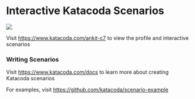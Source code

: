 # Interactive Katacoda Scenarios

[![](http://shields.katacoda.com/katacoda/ankit-c7/count.svg)](https://www.katacoda.com/ankit-c7 "Get your profile on Katacoda.com")

Visit https://www.katacoda.com/ankit-c7 to view the profile and interactive scenarios

### Writing Scenarios
Visit https://www.katacoda.com/docs to learn more about creating Katacoda scenarios

For examples, visit https://github.com/katacoda/scenario-example
